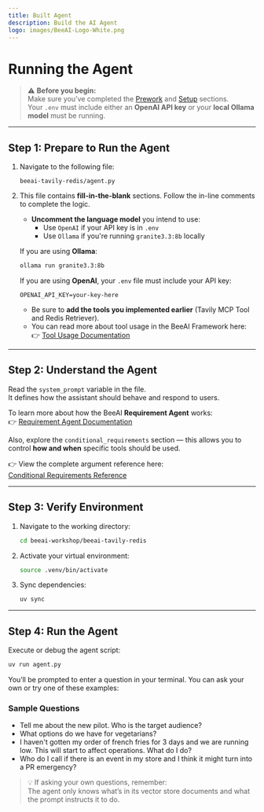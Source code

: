```yaml
---
title: Built Agent
description: Build the AI Agent
logo: images/BeeAI-Logo-White.png
---
```

# Running the Agent

> ⚠️ **Before you begin:**  
> Make sure you’ve completed the [Prework](../pre-work/README.md) and [Setup](../setup/README.md) sections.  
> Your `.env` must include either an **OpenAI API key** or your **local Ollama model** must be running.

---

## Step 1: Prepare to Run the Agent

1. Navigate to the following file:

    ```text
    beeai-tavily-redis/agent.py
    ```

2. This file contains **fill-in-the-blank** sections. Follow the in-line comments to complete the logic.

    - **Uncomment the language model** you intend to use:
        - Use `OpenAI` if your API key is in `.env`
        - Use `Ollama` if you're running `granite3.3:8b` locally

    If you are using **Ollama**:

    ```bash
    ollama run granite3.3:8b
    ```

    If you are using **OpenAI**, your `.env` file must include your API key:

    ```env
    OPENAI_API_KEY=your-key-here
    ```

    - Be sure to **add the tools you implemented earlier** (Tavily MCP Tool and Redis Retriever).
    - You can read more about tool usage in the BeeAI Framework here:  
        👉 [Tool Usage Documentation](https://framework.beeai.dev/modules/tools)

---

## Step 2: Understand the Agent

Read the `system_prompt` variable in the file.  
It defines how the assistant should behave and respond to users.

To learn more about how the BeeAI **Requirement Agent** works:  
👉 [Requirement Agent Documentation](https://framework.beeai.dev/experimental/requirement-agent)

Also, explore the `conditional_requirements` section — this allows you to control **how and when** specific tools should be used.

👉 View the complete argument reference here:  
[Conditional Requirements Reference](https://framework.beeai.dev/experimental/requirement-agent#complete-parameter-reference)

---

## Step 3: Verify Environment

1. Navigate to the working directory:

    ```bash
    cd beeai-workshop/beeai-tavily-redis
    ```

2. Activate your virtual environment:

    ```bash
    source .venv/bin/activate
    ```

3. Sync dependencies:

    ```bash
    uv sync
    ```

---

## Step 4: Run the Agent

Execute or debug the agent script:

```bash
uv run agent.py
```

You’ll be prompted to enter a question in your terminal. You can ask your own or try one of these examples:

### Sample Questions

- Tell me about the new pilot. Who is the target audience?
- What options do we have for vegetarians?
- I haven't gotten my order of french fries for 3 days and we are running low. This will start to affect operations. What do I do?
- Who do I call if there is an event in my store and I think it might turn into a PR emergency?

> 💡 If asking your own questions, remember:  
> The agent only knows what’s in its vector store documents and what the prompt instructs it to do.

